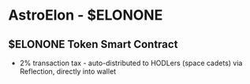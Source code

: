 # AstroElon - $ELONONE
## $ELONONE Token Smart Contract

* 2% transaction tax - auto-distributed to HODLers (space cadets) via Reflection, directly into wallet
